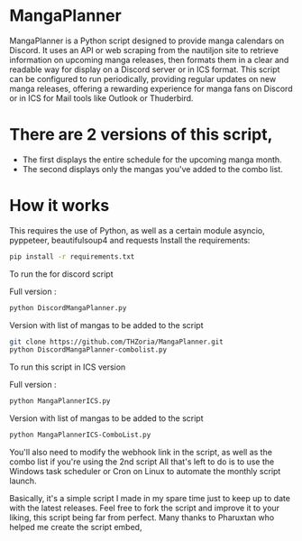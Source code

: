 # MangaPlanner

MangaPlanner is a Python script designed to provide manga calendars on Discord.
It uses an API or web scraping from the nautiljon site to retrieve information on upcoming manga releases, then formats them in a clear and readable way for display on a Discord server or in ICS format. This script can be configured to run periodically, providing regular updates on new manga releases, offering a rewarding experience for manga fans on Discord or in ICS for Mail tools like Outlook or Thuderbird.

# There are 2 versions of this script, 
- The first displays the entire schedule for the upcoming manga month.
- The second displays only the mangas you've added to the combo list.

# How it works
This requires the use of Python, as well as a certain module asyncio, pyppeteer, beautifulsoup4 and requests
Install the requirements:

```sh
pip install -r requirements.txt
```

To run the for discord script

Full version :

```sh
python DiscordMangaPlanner.py
```

Version with list of mangas to be added to the script

```sh
git clone https://github.com/THZoria/MangaPlanner.git
python DiscordMangaPlanner-combolist.py
```

To run this script in ICS version

Full version :

```sh
python MangaPlannerICS.py
```

Version with list of mangas to be added to the script

```sh
python MangaPlannerICS-ComboList.py
```

You'll also need to modify the webhook link in the script, as well as the combo list if you're using the 2nd script
All that's left to do is to use the Windows task scheduler or Cron on Linux to automate the monthly script launch.

Basically, it's a simple script I made in my spare time just to keep up to date with the latest releases. Feel free to fork the script and improve it to your liking, this script being far from perfect.
Many thanks to Pharuxtan who helped me create the script embed,
